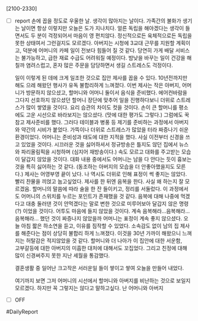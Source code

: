 
[2100-2330]
- [ ] report
	손에 꼽을 정도로 우울한 날. 생각이 많아지는 날이다.
	가족간의 불화가 생기는 날이면 항상 이렇지만 오늘은 도가 지나치다.
	얼른 독립을 해야겠다는 생각이 들면서도 두 분이 걱정되어서 마음이 영 편치않다.
	정신적으로든 육체적으로든 독립을 못한 상태여서 그런걸지도 모르겠다. 
	아버지는 시청에 3교대 근무를 지원할 계획이고, 
	덕분에 어머니의 카페 일이 전보다 힘들어 질 것 같다. 
	당연히 가게 배달 서비스는 불가능하고, 급한 재료 수급도 어려워질 예정이다.
	밤낮을 바꾸는 일이 건강을 해칠까 염려스럽고, 혼자 많은 주문을 담당하면서 생길 
	스트레스도 걱정이다. 
	
	일이 이렇게 된 데에 크게 일조한 것으로 집안 제사를 꼽을 수 있다.
	10년전까지만 해도 으레 해왔던 행사가 유독 불합리하게 느껴졌다.
	이번 제사는 작은 아버지, 어머니가 방문하지 않으셨고, 할머니와 어머니 둘이서 
	음식을 준비했다. 에어컨바람을 그다지 선호하지 않으셨던 할머니 장단에 맞추어 
	일을 진행하다보니 더위로 스트레스가 많이 쌓였을 것이다. 요리 습관의 차이도 컷을 것이다.
	손이 큰 할머니를 평소에도 고운 시선으로 바라보지는 않으셨다. (맛에 대한 평가도 그렇다.) 
	그럼에도 꾹 참고 제사준비를 했다. 그러다 테이블과 병풍 등 제기를 준비하는 과정에서 
	아버지와 약간의 시비가 붙었다. 가뜩이나 더위로 스트레스가 많았을 터라 짜증나기
	쉬운 환경이었다. 어머니는 준비성과 태도에 대한 지적을 했다. 
	사실 이전부터 신경을 쓰고 있었을 것이다. 
	시끄러운 것을 싫어하셔서 정규방송은 틀지도 않던 집에서 뉴스와 파리올림픽을 시청하며 (심지어 재방송이다.) 속도 모르고  대화를 주고받는 모습이 달갑지 않았을 것이다. 
	대화 내용 중에서도 어머니는 남을 다 안다는 듯이 흉보는 것을 특히 싫어하는 것 같다. 
	(동조하는 아버지의 모습을 더 안좋아했을지도 모른다.) 
	제사는 어영부영 끝이 났다. 나 역시도 더위로 인해 표정이 썩 좋지는 않았다. 
	빨리 찬물을 끼얹고 눕고싶었다. 
	제사를 한 뒤엔 음복을 한다. 사실 왜 하는지 잘 모르겠음. 
	할머니의 말씀에 따라 술을 한 잔 들이키고, 정리를 서둘렀다. 
	이 과정에서도 어머니의 스위치를 누르는 포인트가 존재했을 것 같다. 
	음복에 대해 나중에 먹겠다고 대충 둘러댄 것이 안먹겠다는 말로 변한 것으로 
	미루어보아 달갑지 않은 명령(?) 이었을 것이다. 어투도 마음에 들지 않았을 것이다. 
	계속 음복해라...음복해라...음복해라... 했던 것이 짜증나지 않았을까 
	어머니는 표정이 계속 좋지 않으셨다. 
	오늘 아침 짧은 하소연을 듣고, 이유를 짐작할 수 있었다. 
	소속감도 없이 남의 집 제사를 해준다는 점이 상당히 불합리 하게 느껴졌다. 
	이것을 30년 가까이 해왔으니 느껴지는 허탈감은 적지않았을 것 같다.
	할머니와 더 나아가 이 집안에 대한 서운함,  
	고부갈등에 대한 아버지의 미흡한 대처에 대해서도 꼬집었다.
	그리고 친정에 대해 많이 신경써주지 못한 지난 세월을 통감했다. 
	
	결혼생활 중 일어난 크고작은 서러운일 들이 쌓이고 쌓여 오늘을 만들어 내었다. 
	
	여기까지 보면 그저 어머니의 시선에서 할머니와 아버지를 비난하는 것으로 보일지 모르겠다. 하지만 꼭 그렇지는 않다고 말하고싶다. 난 어머니와 아버지 
	
	
	
	

- [ ] OFF

#DailyReport 